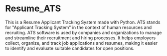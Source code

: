 # Resume_ATS
This is a Resume Applicant Tracking System made with Python.
ATS stands for "Applicant Tracking System" in the context of human resources and recruiting. ATS software is used by companies and organizations to manage and streamline their recruitment and hiring processes. It helps employers collect, organize, and track job applications and resumes, making it easier to identify and evaluate suitable candidates for open positions.
